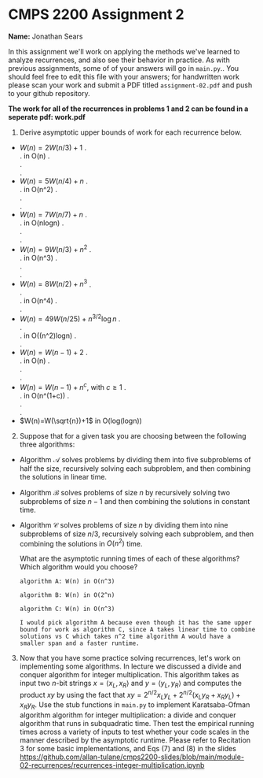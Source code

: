 # CMPS 2200 Assignment 2

**Name:** Jonathan Sears

In this assignment we'll work on applying the methods we've learned to analyze recurrences, and also see their behavior
in practice. As with previous
assignments, some of of your answers will go in `main.py`.. You
should feel free to edit this file with your answers; for handwritten
work please scan your work and submit a PDF titled `assignment-02.pdf`
and push to your github repository.

**The work for all of the recurrences in problems 1 and 2 can be found in a seperate pdf: work.pdf**

1. Derive asymptotic upper bounds of work for each recurrence below.
  * $W(n)=2W(n/3)+1$
.  
.  in O(n)
.  
.  
.  
  * $W(n)=5W(n/4)+n$
.  
.  in O(n^2)
.  
.  
.  
  * $W(n)=7W(n/7)+n$
.  
.  in O(nlogn)
.  
.  
.  
  * $W(n)=9W(n/3)+n^2$
.  
.  in O(n^3)
.  
.  
.  
  * $W(n)=8W(n/2)+n^3$
.  
.  
.  in O(n^4)
.  
.  
  * $W(n)=49W(n/25)+n^{3/2}\log n$
.  
.  
.  in O((n^2)logn)
.  
.  
  * $W(n)=W(n-1)+2$
.  
.  in O(n)
.  
.  
.  
  * $W(n)= W(n-1)+n^c$, with $c\geq 1$
.  
.  in O(n^(1+c))
.  
.  
.  
  * $W(n)=W(\sqrt{n})+1$
	 in O(log(logn))

2. Suppose that for a given task you are choosing between the following three algorithms:

  * Algorithm $\mathcal{A}$ solves problems by dividing them into
      five subproblems of half the size, recursively solving each
      subproblem, and then combining the solutions in linear time.
    
  * Algorithm $\mathcal{B}$ solves problems of size $n$ by
      recursively solving two subproblems of size $n-1$ and then
      combining the solutions in constant time.
    
  * Algorithm $\mathcal{C}$ solves problems of size $n$ by dividing
      them into nine subproblems of size $n/3$, recursively solving
      each subproblem, and then combining the solutions in $O(n^2)$
      time.

    What are the asymptotic running times of each of these algorithms?
    Which algorithm would you choose?

		algorithm A: W(n) in O(n^3)

		algorithm B: W(n) in O(2^n)

		algorithm C: W(n) in O(n^3)

		I would pick algorithm A because even though it has the same upper bound for work as algorithm C, since A takes linear time to combine solutions vs C which takes n^2 time algorithm A would have a smaller span and a faster runtime. 

3. Now that you have some practice solving recurrences, let's work on
  implementing some algorithms. In lecture we discussed a divide and
  conquer algorithm for integer multiplication. This algorithm takes
  as input two $n$-bit strings $x = \langle x_L, x_R\rangle$ and
  $y=\langle y_L, y_R\rangle$ and computes the product $xy$ by using
  the fact that $xy = 2^{n/2}x_Ly_L + 2^{n/2}(x_Ly_R+x_Ry_L) +
  x_Ry_R.$ Use the
  stub functions in `main.py` to implement Karatsaba-Ofman algorithm algorithm for integer
  multiplication: a divide and conquer algorithm that runs in
  subquadratic time. Then test the empirical running times across a
  variety of inputs to test whether your code scales in the manner
  described by the asymptotic runtime. Please refer to Recitation 3 for some basic implementations, and Eqs (7) and (8) in the slides https://github.com/allan-tulane/cmps2200-slides/blob/main/module-02-recurrences/recurrences-integer-multiplication.ipynb
 
 


